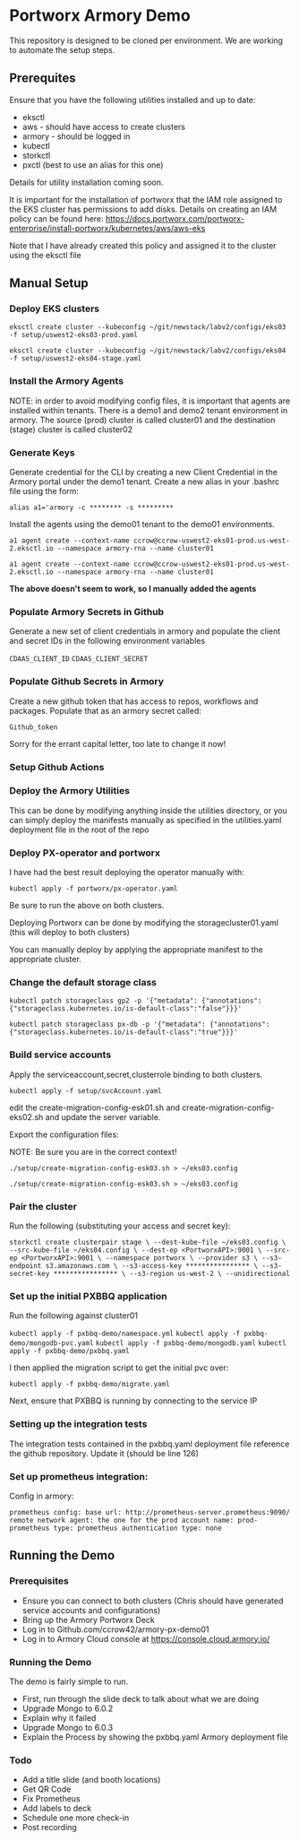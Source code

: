# Portworx Armory Demo

This repository is designed to be cloned per environment. We are working to automate the setup steps.

## Prerequites

Ensure that you have the following utilities installed and up to date:
- eksctl
- aws - should have access to create clusters
- armory - should be logged in
- kubectl
- storkctl
- pxctl (best to use an alias for this one)

Details for utility installation coming soon.

It is important for the installation of portworx that the IAM role assigned to the EKS cluster has permissions to add disks. Details on creating an IAM policy can be found here: https://docs.portworx.com/portworx-enterprise/install-portworx/kubernetes/aws/aws-eks

Note that I have already created this policy and assigned it to the cluster using the eksctl file

## Manual Setup

### Deploy EKS clusters

`eksctl create cluster --kubeconfig ~/git/newstack/labv2/configs/eks03 -f setup/uswest2-eks03-prod.yaml`

`eksctl create cluster --kubeconfig ~/git/newstack/labv2/configs/eks04 -f setup/uswest2-eks04-stage.yaml`

### Install the Armory Agents

NOTE: in order to avoid modifying config files, it is important that agents are installed within tenants. There is a demo1 and demo2 tenant environment in armory. The source (prod) cluster is called cluster01 and the destination (stage) cluster is called cluster02


### Generate Keys

Generate credential for the CLI by creating a new Client Credential in the Armory portal under the demo1 tenant. Create a new alias in your .bashrc file using the form:

`alias a1='armory -c ******** -s *********`

Install the agents using the demo01 tenant to the demo01 environments.

`a1 agent create --context-name ccrow@ccrow-uswest2-eks01-prod.us-west-2.eksctl.io --namespace armory-rna --name cluster01`

`a1 agent create --context-name ccrow@ccrow-uswest2-eks01-prod.us-west-2.eksctl.io --namespace armory-rna --name cluster01`

**The above doesn't seem to work, so I manually added the agents**

### Populate Armory Secrets in Github

Generate a new set of client credentials in armory and populate the client and secret IDs in the following environment variables

`CDAAS_CLIENT_ID`
`CDAAS_CLIENT_SECRET`

### Populate Github Secrets in Armory
Create a new github token that has access to repos, workflows and packages. Populate that as an armory secret called:

`Github_token`

Sorry for the errant capital letter, too late to change it now!


### Setup Github Actions

### Deploy the Armory Utilities

This can be done by modifying anything inside the utilities directory, or you can simply deploy the manifests manually as specified in the utilities.yaml deployment file in the root of the repo


### Deploy PX-operator and portworx

I have had the best result deploying the operator manually with:

`kubectl apply -f portworx/px-operator.yaml`

Be sure to run the above on both clusters.

Deploying Portworx can be done by modifying the storagecluster01.yaml (this will deploy to both clusters)

You can manually deploy by applying the appropriate manifest to the appropriate cluster.

### Change the default storage class

`kubectl patch storageclass gp2 -p '{"metadata": {"annotations":{"storageclass.kubernetes.io/is-default-class":"false"}}}'`

`kubectl patch storageclass px-db -p '{"metadata": {"annotations":{"storageclass.kubernetes.io/is-default-class":"true"}}}'`

### Build service accounts

Apply the serviceaccount,secret,clusterrole binding to both clusters.

`kubectl apply -f setup/svcAccount.yaml`

edit the create-migration-config-esk01.sh and create-migration-config-eks02.sh and update the server variable.

Export the configuration files:

NOTE: Be sure you are in the correct context!

`./setup/create-migration-config-esk03.sh > ~/eks03.config`

`./setup/create-migration-config-esk03.sh > ~/eks03.config`

### Pair the cluster

Run the following (substituting your access and secret key):

`storkctl create clusterpair stage \
--dest-kube-file ~/eks03.config \
--src-kube-file ~/eks04.config \
--dest-ep <PortworxAPI>:9001 \
--src-ep <PortworxAPI>:9001 \
--namespace portworx \
--provider s3 \
--s3-endpoint s3.amazonaws.com \
--s3-access-key **************** \
--s3-secret-key **************** \
--s3-region us-west-2 \
--unidirectional`

### Set up the initial PXBBQ application

Run the following against cluster01

`kubectl apply -f pxbbq-demo/namespace.yml`
`kubectl apply -f pxbbq-demo/mongodb-pvc.yaml`
`kubectl apply -f pxbbq-demo/mongodb.yaml`
`kubectl apply -f pxbbq-demo/pxbbq.yaml`

I then applied the migration script to get the initial pvc over:

`kubectl apply -f pxbbq-demo/migrate.yaml`

Next, ensure that PXBBQ is running by connecting to the service IP

### Setting up the integration tests

The integration tests contained in the pxbbq.yaml deployment file reference the github repository. Update it (should be line 126)

### Set up prometheus integration:

Config in armory:

`prometheus config:
base url: http://prometheus-server.prometheus:9090/
remote network agent: the one for the prod account
name: prod-prometheus
type: prometheus
authentication type: none`

## Running the Demo

### Prerequisites

- Ensure you can connect to both clusters (Chris should have generated service accounts and configurations)
- Bring up the Armory Portworx Deck
- Log in to Github.com/ccrow42/armory-px-demo01
- Log in to Armory Cloud console at https://console.cloud.armory.io/

### Running the Demo

The demo is fairly simple to run.

- First, run through the slide deck to talk about what we are doing
- Upgrade Mongo to 6.0.2
- Explain why it failed
- Upgrade Mongo to 6.0.3
- Explain the Process by showing the pxbbq.yaml Armory deployment file


### Todo

- Add a title slide (and booth locations)
- Get QR Code
- Fix Prometheus
- Add labels to deck
- Schedule one more check-in
- Post recording